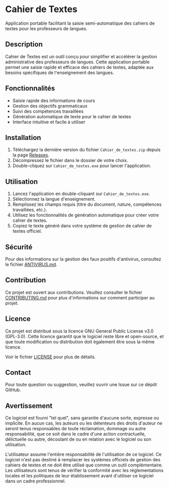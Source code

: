 # Cahier de Textes

Application portable facilitant la saisie semi-automatique des cahiers de textes pour les professeurs de langues.

## Description

Cahier de Textes est un outil conçu pour simplifier et accélérer la gestion administrative des professeurs de langues. Cette application portable permet une saisie rapide et efficace des cahiers de textes, adaptée aux besoins spécifiques de l'enseignement des langues.

## Fonctionnalités

- Saisie rapide des informations de cours
- Gestion des objectifs grammaticaux
- Suivi des compétences travaillées
- Génération automatique de texte pour le cahier de textes
- Interface intuitive et facile à utiliser

## Installation

1. Téléchargez la dernière version du fichier `Cahier_de_textes.zip` depuis la page [Releases](lien_vers_les_releases).
2. Décompressez le fichier dans le dossier de votre choix.
3. Double-cliquez sur `Cahier_de_textes.exe` pour lancer l'application.

## Utilisation

1. Lancez l'application en double-cliquant sur `Cahier_de_textes.exe`.
2. Sélectionnez la langue d'enseignement.
3. Remplissez les champs requis (titre du document, nature, compétences travaillées, etc.).
4. Utilisez les fonctionnalités de génération automatique pour créer votre cahier de textes.
5. Copiez le texte généré dans votre système de gestion de cahier de textes officiel.

## Sécurité

Pour des informations sur la gestion des faux positifs d'antivirus, consultez le fichier [ANTIVIRUS.md](lien_vers_ANTIVIRUS.md).

## Contribution

Ce projet est ouvert aux contributions. Veuillez consulter le fichier [CONTRIBUTING.md](CONTRIBUTING.md) pour plus d'informations sur comment participer au projet.

## Licence

Ce projet est distribué sous la licence GNU General Public License v3.0 (GPL-3.0). Cette licence garantit que le logiciel reste libre et open-source, et que toute modification ou distribution doit également être sous la même licence.

Voir le fichier [LICENSE](LICENSE) pour plus de détails.

## Contact

Pour toute question ou suggestion, veuillez ouvrir une Issue sur ce dépôt GitHub.

## Avertissement

Ce logiciel est fourni "tel quel", sans garantie d'aucune sorte, expresse ou implicite. En aucun cas, les auteurs ou les détenteurs des droits d'auteur ne seront tenus responsables de toute réclamation, dommage ou autre responsabilité, que ce soit dans le cadre d'une action contractuelle, délictuelle ou autre, découlant de ou en relation avec le logiciel ou son utilisation.

L'utilisateur assume l'entière responsabilité de l'utilisation de ce logiciel. Ce logiciel n'est pas destiné à remplacer les systèmes officiels de gestion des cahiers de textes et ne doit être utilisé que comme un outil complémentaire. Les utilisateurs sont tenus de vérifier la conformité avec les réglementations locales et les politiques de leur établissement avant d'utiliser ce logiciel dans un cadre professionnel.